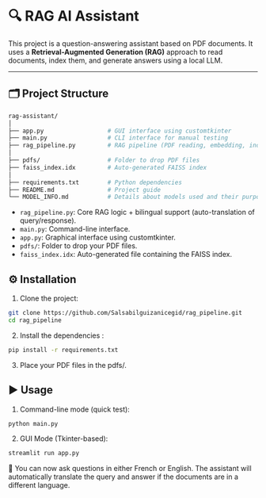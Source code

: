 

# 🔍 RAG AI Assistant

This project is a question-answering assistant based on PDF documents. It uses a **Retrieval-Augmented Generation (RAG)** approach to read documents, index them, and generate answers using a local LLM.

---

## 🗂️ Project Structure

```bash
rag-assistant/
│
├── app.py                  # GUI interface using customtkinter
├── main.py                 # CLI interface for manual testing
├── rag_pipeline.py         # RAG pipeline (PDF reading, embedding, indexing, translation, search)
│
├── pdfs/                   # Folder to drop PDF files
├── faiss_index.idx         # Auto-generated FAISS index
│
├── requirements.txt        # Python dependencies
├── README.md               # Project guide
└── MODEL_INFO.md           # Details about models used and their purpose
```

- `rag_pipeline.py`: Core RAG logic + bilingual support (auto-translation of query/response).
- `main.py`: Command-line interface.
- `app.py`: Graphical interface using customtkinter.
- `pdfs/`: Folder to drop your PDF files.
- `faiss_index.idx`: Auto-generated file containing the FAISS index.

## ⚙️ Installation

1. Clone the project:

```bash
git clone https://github.com/Salsabilguizanicegid/rag_pipeline.git
cd rag_pipeline
```

2. Install the dependencies : 

```bash
pip install -r requirements.txt
```

3. Place your PDF files in the pdfs/.

## ▶️ Usage

1. Command-line mode (quick test):

```bash
python main.py
```

2. GUI Mode (Tkinter-based):
```bash
streamlit run app.py
```
💬 You can now ask questions in either French or English.
The assistant will automatically translate the query and answer if the documents are in a different language.





